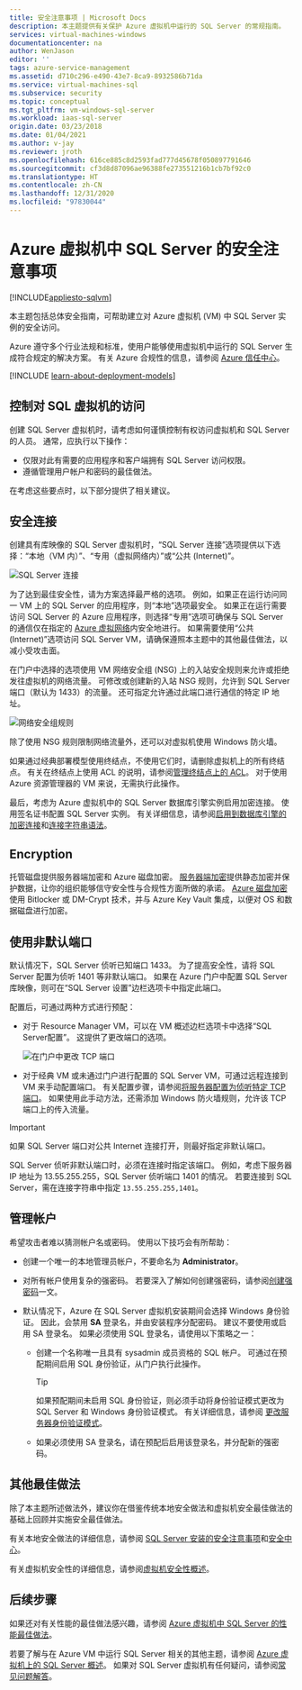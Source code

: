 ```yaml
---
title: 安全注意事项 | Microsoft Docs
description: 本主题提供有关保护 Azure 虚拟机中运行的 SQL Server 的常规指南。
services: virtual-machines-windows
documentationcenter: na
author: WenJason
editor: ''
tags: azure-service-management
ms.assetid: d710c296-e490-43e7-8ca9-8932586b71da
ms.service: virtual-machines-sql
ms.subservice: security
ms.topic: conceptual
ms.tgt_pltfrm: vm-windows-sql-server
ms.workload: iaas-sql-server
origin.date: 03/23/2018
ms.date: 01/04/2021
ms.author: v-jay
ms.reviewer: jroth
ms.openlocfilehash: 616ce885c8d2593fad777d45678f050897791646
ms.sourcegitcommit: cf3d8d87096ae96388fe273551216b1cb7bf92c0
ms.translationtype: HT
ms.contentlocale: zh-CN
ms.lasthandoff: 12/31/2020
ms.locfileid: "97830044"
---
```

<!--Verified successfully on Redirect articles-->
# <a name="security-considerations-for-sql-server-on-azure-virtual-machines"></a>Azure 虚拟机中 SQL Server 的安全注意事项
[!INCLUDE[appliesto-sqlvm](../../includes/appliesto-sqlvm.md)]

本主题包括总体安全指南，可帮助建立对 Azure 虚拟机 (VM) 中 SQL Server 实例的安全访问。

Azure 遵守多个行业法规和标准，使用户能够使用虚拟机中运行的 SQL Server 生成符合规定的解决方案。 有关 Azure 合规性的信息，请参阅 [Azure 信任中心](https://www.trustcenter.cn/cloudservices/azure.html)。

[!INCLUDE [learn-about-deployment-models](../../../../includes/learn-about-deployment-models-both-include.md)]

## <a name="control-access-to-the-sql-virtual-machine"></a>控制对 SQL 虚拟机的访问

创建 SQL Server 虚拟机时，请考虑如何谨慎控制有权访问虚拟机和 SQL Server 的人员。 通常，应执行以下操作：

- 仅限对此有需要的应用程序和客户端拥有 SQL Server 访问权限。
- 遵循管理用户帐户和密码的最佳做法。

在考虑这些要点时，以下部分提供了相关建议。

## <a name="secure-connections"></a>安全连接

创建具有库映像的 SQL Server 虚拟机时，“SQL Server 连接”选项提供以下选择：“本地（VM 内）”、“专用（虚拟网络内）”或“公共 (Internet)”。

![SQL Server 连接](./media/security-considerations-best-practices/sql-vm-connectivity-option.png)

为了达到最佳安全性，请为方案选择最严格的选项。 例如，如果正在运行访问同一 VM 上的 SQL Server 的应用程序，则“本地”选项最安全。 如果正在运行需要访问 SQL Server 的 Azure 应用程序，则选择“专用”选项可确保与 SQL Server 的通信仅在指定的 [Azure 虚拟网络](../../../virtual-network/virtual-networks-overview.md)内安全地进行。 如果需要使用“公共(Internet)”选项访问 SQL Server VM，请确保遵照本主题中的其他最佳做法，以减小受攻击面。

在门户中选择的选项使用 VM 网络安全组 (NSG) 上的入站安全规则来允许或拒绝发往虚拟机的网络流量。 可修改或创建新的入站 NSG 规则，允许到 SQL Server 端口（默认为 1433）的流量。 还可指定允许通过此端口进行通信的特定 IP 地址。

<!--Not Available on [network security group](../../../active-directory/identity-protection/security-overview.md)-->

![网络安全组规则](./media/security-considerations-best-practices/sql-vm-network-security-group-rules.png)

除了使用 NSG 规则限制网络流量外，还可以对虚拟机使用 Windows 防火墙。

如果通过经典部署模型使用终结点，不使用它们时，请删除虚拟机上的所有终结点。 有关在终结点上使用 ACL 的说明，请参阅[管理终结点上的 ACL](https://docs.microsoft.com/previous-versions/azure/virtual-machines/windows/classic/setup-endpoints#manage-the-acl-on-an-endpoint)。 对于使用 Azure 资源管理器的 VM 来说，无需执行此操作。

最后，考虑为 Azure 虚拟机中的 SQL Server 数据库引擎实例启用加密连接。 使用签名证书配置 SQL Server 实例。 有关详细信息，请参阅[启用到数据库引擎的加密连接](https://docs.microsoft.com/sql/database-engine/configure-windows/enable-encrypted-connections-to-the-database-engine)和[连接字符串语法](https://docs.microsoft.com/dotnet/framework/data/adonet/connection-string-syntax)。

## <a name="encryption"></a>Encryption

托管磁盘提供服务器端加密和 Azure 磁盘加密。 [服务器端加密](../../../virtual-machines/disk-encryption.md)提供静态加密并保护数据，让你的组织能够信守安全性与合规性方面所做的承诺。 [Azure 磁盘加密](../../../security/fundamentals/azure-disk-encryption-vms-vmss.md)使用 Bitlocker 或 DM-Crypt 技术，并与 Azure Key Vault 集成，以便对 OS 和数据磁盘进行加密。 

## <a name="use-a-non-default-port"></a>使用非默认端口

默认情况下，SQL Server 侦听已知端口 1433。 为了提高安全性，请将 SQL Server 配置为侦听 1401 等非默认端口。 如果在 Azure 门户中配置 SQL Server 库映像，则可在“SQL Server 设置”边栏选项卡中指定此端口。

<!--Not Available on [!INCLUDE [windows-virtual-machines-sql-use-new-management-blade](../../../../includes/windows-virtual-machines-sql-new-resource.md)]-->

配置后，可通过两种方式进行预配：

<!--Not Available on virtual-machines-windows-sql-manage-portal.md-->
<!--MOONCAKE: CUSTOMIZATION ON 08/13/2019-->

- 对于 Resource Manager VM，可以在 VM 概述边栏选项卡中选择“SQL Server配置”。 这提供了更改端口的选项。

  ![在门户中更改 TCP 端口](./media/security-considerations-best-practices/sql-vm-change-tcp-port.png)

    <!--Not Available on virtual-machines-windows-sql-manage-portal.md-->
    <!--MOONCAKE: CUSTOMIZATION ON 08/13/2019-->
    
- 对于经典 VM 或未通过门户进行配置的 SQL Server VM，可通过远程连接到 VM 来手动配置端口。 有关配置步骤，请参阅[将服务器配置为侦听特定 TCP 端口](https://docs.microsoft.com/sql/database-engine/configure-windows/configure-a-server-to-listen-on-a-specific-tcp-port)。 如果使用此手动方法，还需添加 Windows 防火墙规则，允许该 TCP 端口上的传入流量。

> [!IMPORTANT]
> 如果 SQL Server 端口对公共 Internet 连接打开，则最好指定非默认端口。

SQL Server 侦听非默认端口时，必须在连接时指定该端口。 例如，考虑下服务器 IP 地址为 13.55.255.255，SQL Server 侦听端口 1401 的情况。 若要连接到 SQL Server，需在连接字符串中指定 `13.55.255.255,1401`。

## <a name="manage-accounts"></a>管理帐户

希望攻击者难以猜测帐户名或密码。 使用以下技巧会有所帮助：

- 创建一个唯一的本地管理员帐户，不要命名为 **Administrator**。

- 对所有帐户使用复杂的强密码。 若要深入了解如何创建强密码，请参阅[创建强密码](https://support.microsoft.com/instantanswers/9bd5223b-efbe-aa95-b15a-2fb37bef637d/create-a-strong-password)一文。

- 默认情况下，Azure 在 SQL Server 虚拟机安装期间会选择 Windows 身份验证。 因此，会禁用 **SA** 登录名，并由安装程序分配密码。 建议不要使用或启用 SA 登录名。 如果必须使用 SQL 登录名，请使用以下策略之一：

  - 创建一个名称唯一且具有 sysadmin 成员资格的 SQL 帐户。 可通过在预配期间启用 SQL 身份验证，从门户执行此操作。

    > [!TIP] 
    > 如果预配期间未启用 SQL 身份验证，则必须手动将身份验证模式更改为 SQL Server 和 Windows 身份验证模式。 有关详细信息，请参阅 [更改服务器身份验证模式](https://docs.microsoft.com/sql/database-engine/configure-windows/change-server-authentication-mode)。

  - 如果必须使用 SA 登录名，请在预配后启用该登录名，并分配新的强密码。

## <a name="additional-best-practices"></a>其他最佳做法

除了本主题所述做法外，建议你在借鉴传统本地安全做法和虚拟机安全最佳做法的基础上回顾并实施安全最佳做法。 

有关本地安全做法的详细信息，请参阅 [SQL Server 安装的安全注意事项](https://docs.microsoft.com/sql/sql-server/install/security-considerations-for-a-sql-server-installation)和[安全中心](https://docs.microsoft.com/sql/relational-databases/security/security-center-for-sql-server-database-engine-and-azure-sql-database)。 

有关虚拟机安全性的详细信息，请参阅[虚拟机安全性概述](../../../security/fundamentals/virtual-machines-overview.md)。


## <a name="next-steps"></a>后续步骤

如果还对有关性能的最佳做法感兴趣，请参阅 [Azure 虚拟机中 SQL Server 的性能最佳做法](performance-guidelines-best-practices.md)。

若要了解与在 Azure VM 中运行 SQL Server 相关的其他主题，请参阅 [Azure 虚拟机上的 SQL Server 概述](sql-server-on-azure-vm-iaas-what-is-overview.md)。 如果对 SQL Server 虚拟机有任何疑问，请参阅[常见问题解答](frequently-asked-questions-faq.md)。

<!-- Update_Description: new article about security considerations best practices -->
<!--NEW.date: 07/06/2020-->